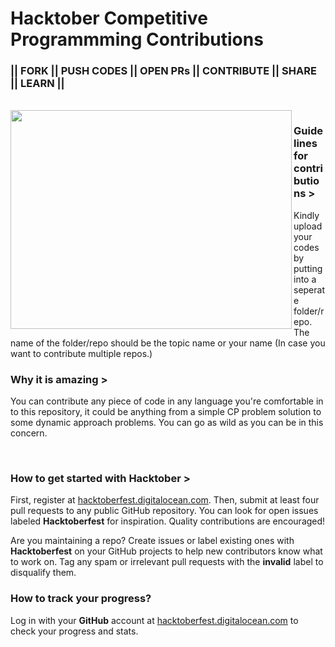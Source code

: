 # Hacktober Competitive Programmming Contributions

### || FORK || PUSH CODES || OPEN PRs || CONTRIBUTE || SHARE || LEARN ||
<br>
<img align="left" src="https://cdn.dribbble.com/users/278287/screenshots/1343921/orchestrate.gif" width="450" height="350"/>

### Guidelines for contributions >
Kindly upload your codes by putting into a seperate folder/repo.
The name of the folder/repo should be the topic name or your name (In case you want to contribute multiple repos.)

### Why it is amazing >
You can contribute any piece of code in any language you're comfortable in to this repository, it could be anything from a simple CP problem solution to some dynamic approach problems. You can go as wild as you can be in this concern.

<br>

### How to get started with Hacktober >

First, register at [hacktoberfest.digitalocean.com](https://hacktoberfest.digitalocean.com/). Then, submit at least four pull requests to any public GitHub repository. You can look for open issues labeled **Hacktoberfest** for inspiration. Quality contributions are encouraged!

Are you maintaining a repo? Create issues or label existing ones with **Hacktoberfest** on your GitHub projects to help new contributors know what to work on. Tag any spam or irrelevant pull requests with the **invalid** label to disqualify them.


### How to track your progress?

Log in with your **GitHub** account at [hacktoberfest.digitalocean.com](hacktoberfest.digitalocean.com) to check your progress and stats.
